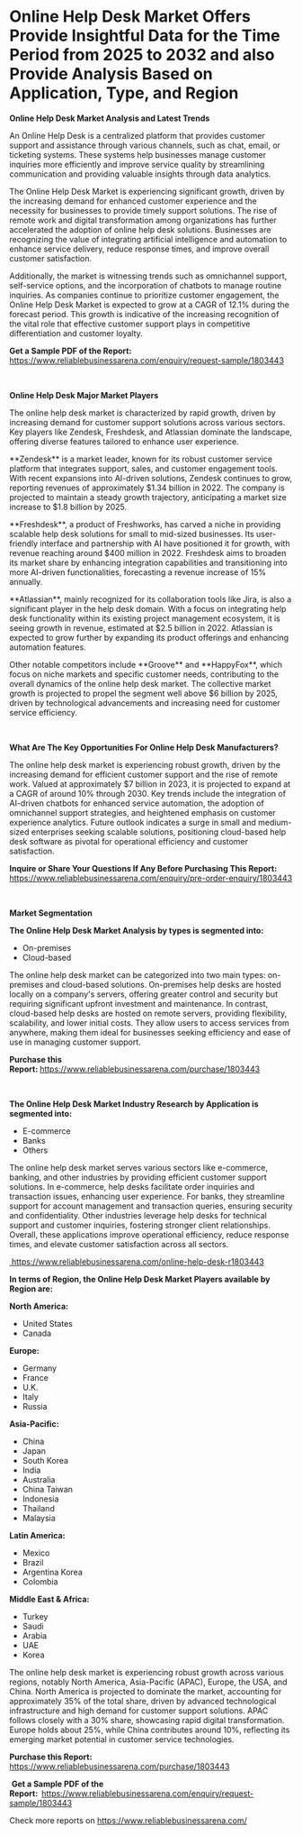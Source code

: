 <p><h1>Online Help Desk Market Offers Provide Insightful Data for the Time Period from 2025 to 2032 and also Provide Analysis Based on Application, Type, and Region</h1></p><p><strong>Online Help Desk Market Analysis and Latest Trends</strong></p>
<p><p>An Online Help Desk is a centralized platform that provides customer support and assistance through various channels, such as chat, email, or ticketing systems. These systems help businesses manage customer inquiries more efficiently and improve service quality by streamlining communication and providing valuable insights through data analytics.</p><p>The Online Help Desk Market is experiencing significant growth, driven by the increasing demand for enhanced customer experience and the necessity for businesses to provide timely support solutions. The rise of remote work and digital transformation among organizations has further accelerated the adoption of online help desk solutions. Businesses are recognizing the value of integrating artificial intelligence and automation to enhance service delivery, reduce response times, and improve overall customer satisfaction.</p><p>Additionally, the market is witnessing trends such as omnichannel support, self-service options, and the incorporation of chatbots to manage routine inquiries. As companies continue to prioritize customer engagement, the Online Help Desk Market is expected to grow at a CAGR of 12.1% during the forecast period. This growth is indicative of the increasing recognition of the vital role that effective customer support plays in competitive differentiation and customer loyalty.</p></p>
<p><strong>Get a Sample PDF of the Report:&nbsp;</strong> <a href="https://www.reliablebusinessarena.com/enquiry/request-sample/1803443?utm_campaign=2637&utm_medium=2&utm_source=Github&utm_content=ia&utm_term=09032025&utm_id=online-help-desk">https://www.reliablebusinessarena.com/enquiry/request-sample/1803443</a></p>
<p>&nbsp;</p>
<p><strong>Online Help Desk Major Market Players</strong></p>
<p><p>The online help desk market is characterized by rapid growth, driven by increasing demand for customer support solutions across various sectors. Key players like Zendesk, Freshdesk, and Atlassian dominate the landscape, offering diverse features tailored to enhance user experience.</p><p>**Zendesk** is a market leader, known for its robust customer service platform that integrates support, sales, and customer engagement tools. With recent expansions into AI-driven solutions, Zendesk continues to grow, reporting revenues of approximately $1.34 billion in 2022. The company is projected to maintain a steady growth trajectory, anticipating a market size increase to $1.8 billion by 2025.</p><p>**Freshdesk**, a product of Freshworks, has carved a niche in providing scalable help desk solutions for small to mid-sized businesses. Its user-friendly interface and partnership with AI have positioned it for growth, with revenue reaching around $400 million in 2022. Freshdesk aims to broaden its market share by enhancing integration capabilities and transitioning into more AI-driven functionalities, forecasting a revenue increase of 15% annually.</p><p>**Atlassian**, mainly recognized for its collaboration tools like Jira, is also a significant player in the help desk domain. With a focus on integrating help desk functionality within its existing project management ecosystem, it is seeing growth in revenue, estimated at $2.5 billion in 2022. Atlassian is expected to grow further by expanding its product offerings and enhancing automation features.</p><p>Other notable competitors include **Groove** and **HappyFox**, which focus on niche markets and specific customer needs, contributing to the overall dynamics of the online help desk market. The collective market growth is projected to propel the segment well above $6 billion by 2025, driven by technological advancements and increasing need for customer service efficiency.</p></p>
<p>&nbsp;</p>
<p><strong>What Are The Key Opportunities For Online Help Desk Manufacturers?</strong></p>
<p><p>The online help desk market is experiencing robust growth, driven by the increasing demand for efficient customer support and the rise of remote work. Valued at approximately $7 billion in 2023, it is projected to expand at a CAGR of around 10% through 2030. Key trends include the integration of AI-driven chatbots for enhanced service automation, the adoption of omnichannel support strategies, and heightened emphasis on customer experience analytics. Future outlook indicates a surge in small and medium-sized enterprises seeking scalable solutions, positioning cloud-based help desk software as pivotal for operational efficiency and customer satisfaction.</p></p>
<p><strong>Inquire or Share Your Questions If Any Before Purchasing This Report:</strong> <a href="https://www.reliablebusinessarena.com/enquiry/pre-order-enquiry/1803443?utm_campaign=2637&utm_medium=2&utm_source=Github&utm_content=ia&utm_term=09032025&utm_id=online-help-desk">https://www.reliablebusinessarena.com/enquiry/pre-order-enquiry/1803443</a></p>
<p>&nbsp;</p>
<p><strong>Market Segmentation</strong></p>
<p><strong>The Online Help Desk Market Analysis by types is segmented into:</strong></p>
<p><ul><li>On-premises</li><li>Cloud-based</li></ul></p>
<p><p>The online help desk market can be categorized into two main types: on-premises and cloud-based solutions. On-premises help desks are hosted locally on a company's servers, offering greater control and security but requiring significant upfront investment and maintenance. In contrast, cloud-based help desks are hosted on remote servers, providing flexibility, scalability, and lower initial costs. They allow users to access services from anywhere, making them ideal for businesses seeking efficiency and ease of use in managing customer support.</p></p>
<p><strong>Purchase this Report:&nbsp;</strong><a href="https://www.reliablebusinessarena.com/purchase/1803443?utm_campaign=2637&utm_medium=2&utm_source=Github&utm_content=ia&utm_term=09032025&utm_id=online-help-desk">https://www.reliablebusinessarena.com/purchase/1803443</a></p>
<p>&nbsp;</p>
<p><strong>The Online Help Desk Market Industry Research by Application is segmented into:</strong></p>
<p><ul><li>E-commerce</li><li>Banks</li><li>Others</li></ul></p>
<p><p>The online help desk market serves various sectors like e-commerce, banking, and other industries by providing efficient customer support solutions. In e-commerce, help desks facilitate order inquiries and transaction issues, enhancing user experience. For banks, they streamline support for account management and transaction queries, ensuring security and confidentiality. Other industries leverage help desks for technical support and customer inquiries, fostering stronger client relationships. Overall, these applications improve operational efficiency, reduce response times, and elevate customer satisfaction across all sectors.</p></p>
<p><a href="https://www.reliablebusinessarena.com/online-help-desk-r1803443?utm_campaign=2637&utm_medium=2&utm_source=Github&utm_content=ia&utm_term=09032025&utm_id=online-help-desk">&nbsp;https://www.reliablebusinessarena.com/online-help-desk-r1803443</a></p>
<p><strong>In terms of Region, the Online Help Desk Market Players available by Region are:</strong></p>
<p>
    <p> <strong> North America: </strong>
        <ul>
            <li>United States</li>
            <li>Canada</li>
        </ul>
        </p> 
    <p> <strong> Europe: </strong>
        <ul>
            <li>Germany</li>
            <li>France</li>
            <li>U.K.</li>
            <li>Italy</li>
            <li>Russia</li>
        </ul>
        </p> 
    <p> <strong> Asia-Pacific: </strong>
        <ul>
            <li>China</li>
            <li>Japan</li>
            <li>South Korea</li>
            <li>India</li>
            <li>Australia</li>
            <li>China Taiwan</li>
            <li>Indonesia</li>
            <li>Thailand</li>
            <li>Malaysia</li>
        </ul>
        </p> 
    <p> <strong> Latin America: </strong>
        <ul>
            <li>Mexico</li>
            <li>Brazil</li>
            <li>Argentina Korea</li>
            <li>Colombia</li>
        </ul>
        </p> 
    <p> <strong> Middle East & Africa: </strong>
        <ul>
            <li>Turkey</li>
            <li>Saudi</li>
            <li>Arabia</li>
            <li>UAE</li>
            <li>Korea</li>
        </ul>
    </p>
    </p>
<p><p>The online help desk market is experiencing robust growth across various regions, notably North America, Asia-Pacific (APAC), Europe, the USA, and China. North America is projected to dominate the market, accounting for approximately 35% of the total share, driven by advanced technological infrastructure and high demand for customer support solutions. APAC follows closely with a 30% share, showcasing rapid digital transformation. Europe holds about 25%, while China contributes around 10%, reflecting its emerging market potential in customer service technologies.</p></p>
<p><strong>Purchase this Report: </strong><a href="https://www.reliablebusinessarena.com/purchase/1803443?utm_campaign=2637&utm_medium=2&utm_source=Github&utm_content=ia&utm_term=09032025&utm_id=online-help-desk">https://www.reliablebusinessarena.com/purchase/1803443</a></p>
<p>&nbsp;<strong>Get a Sample PDF of the Report:&nbsp;&nbsp;</strong><a href="https://www.reliablebusinessarena.com/enquiry/request-sample/1803443?utm_campaign=2637&utm_medium=2&utm_source=Github&utm_content=ia&utm_term=09032025&utm_id=online-help-desk">https://www.reliablebusinessarena.com/enquiry/request-sample/1803443</a></p>
<p><strong></strong></p>
<p>Check more reports on <a href="https://www.reliablebusinessarena.com/?utm_campaign=2637&utm_medium=2&utm_source=Github&utm_content=ia&utm_term=09032025&utm_id=online-help-desk">https://www.reliablebusinessarena.com/</a></p>
